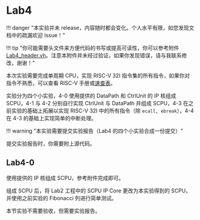 # Lab4

!!! danger "本实验并未 release，内容随时都会变化。个人水平有限，如您发现文档中的疏漏欢迎 Issue！"

!!! tip "你可能需要头文件来方便代码的书写或提高可读性，你可以参考附件 [Lab4_header.vh](./attachment/Lab4_header.vh)。注意本附件并未经过验证，如果你发现错误，请与我联系修改，谢谢！"

本次实验需要完成单周期 CPU，实现 RISC-V 32I 指令集的所有指令，如果你对指令不熟悉，可以查看 RISC-V 手册或[速查表](../Other/RISC_V.md)。

实验分为四个小实验，4-0 使用提供的 DataPath 和 CtrlUnit 的 IP 核组成 SCPU，4-1 与 4-2 分别自行实现 CtrlUnit 与 DataPath 并组成 SCPU，4-3 在之前实验的基础上拓展以实现 RISC-V 32I 中的所有指令（除 `ecall, ebreak`），4-4 在 4-3 的基础上实现简单的中断处理。

!!! warning "本实验需要提交实验报告（Lab4 的四个小实验合成一份提交）"

提交实验报告时，你需要附上源代码。

## Lab4-0

使用提供的 IP 核组成 SCPU，参考附件完成即可。

组成 SCPU 后，将 Lab2 工程中的 SCPU IP Core 更改为本实验得到的 SCPU，并使用之前实验的 Fibonacci 列进行简单测试。

本节实验不需要验收，但需要实验报告。